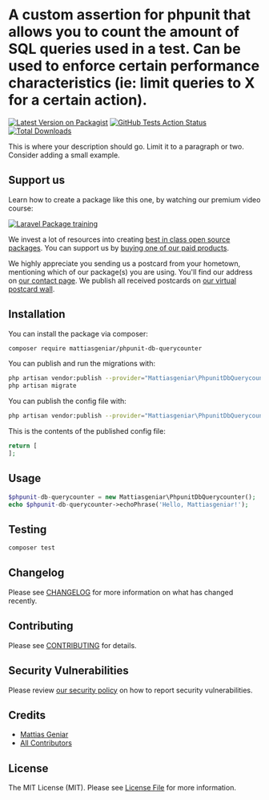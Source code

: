 # A custom assertion for phpunit that allows you to count the amount of SQL queries used in a test. Can be used to enforce certain performance characteristics (ie: limit queries to X for a certain action).

[![Latest Version on Packagist](https://img.shields.io/packagist/v/mattiasgeniar/phpunit-db-querycounter.svg?style=flat-square)](https://packagist.org/packages/mattiasgeniar/phpunit-db-querycounter)
[![GitHub Tests Action Status](https://img.shields.io/github/workflow/status/mattiasgeniar/phpunit-db-querycounter/run-tests?label=tests)](https://github.com/mattiasgeniar/phpunit-db-querycounter/actions?query=workflow%3Arun-tests+branch%3Amaster)
[![Total Downloads](https://img.shields.io/packagist/dt/mattiasgeniar/phpunit-db-querycounter.svg?style=flat-square)](https://packagist.org/packages/mattiasgeniar/phpunit-db-querycounter)


This is where your description should go. Limit it to a paragraph or two. Consider adding a small example.

## Support us

Learn how to create a package like this one, by watching our premium video course:

[![Laravel Package training](https://spatie.be/github/package-training.jpg)](https://laravelpackage.training)

We invest a lot of resources into creating [best in class open source packages](https://spatie.be/open-source). You can support us by [buying one of our paid products](https://spatie.be/open-source/support-us).

We highly appreciate you sending us a postcard from your hometown, mentioning which of our package(s) you are using. You'll find our address on [our contact page](https://spatie.be/about-us). We publish all received postcards on [our virtual postcard wall](https://spatie.be/open-source/postcards).

## Installation

You can install the package via composer:

```bash
composer require mattiasgeniar/phpunit-db-querycounter
```

You can publish and run the migrations with:

```bash
php artisan vendor:publish --provider="Mattiasgeniar\PhpunitDbQuerycounter\PhpunitDbQuerycounterServiceProvider" --tag="migrations"
php artisan migrate
```

You can publish the config file with:
```bash
php artisan vendor:publish --provider="Mattiasgeniar\PhpunitDbQuerycounter\PhpunitDbQuerycounterServiceProvider" --tag="config"
```

This is the contents of the published config file:

```php
return [
];
```

## Usage

``` php
$phpunit-db-querycounter = new Mattiasgeniar\PhpunitDbQuerycounter();
echo $phpunit-db-querycounter->echoPhrase('Hello, Mattiasgeniar!');
```

## Testing

``` bash
composer test
```

## Changelog

Please see [CHANGELOG](CHANGELOG.md) for more information on what has changed recently.

## Contributing

Please see [CONTRIBUTING](.github/CONTRIBUTING.md) for details.

## Security Vulnerabilities

Please review [our security policy](../../security/policy) on how to report security vulnerabilities.

## Credits

- [Mattias Geniar](https://github.com/mattiasgeniar)
- [All Contributors](../../contributors)

## License

The MIT License (MIT). Please see [License File](LICENSE.md) for more information.
